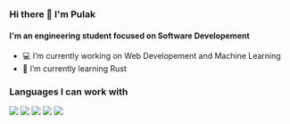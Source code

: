 ### Hi there 👋 I'm Pulak
#### I'm an engineering student focused on Software Developement

- 💻 I’m currently working on Web Developement and Machine Learning
- 🌱 I’m currently learning Rust

### Languages I can work with
![](https://img.shields.io/badge/c-23cc59?&style=for-the-badge&logo=c&logoColor=white)
![](https://img.shields.io/badge/c++-230059?&style=for-the-badge&logo=c%2B%2B&logoColor=white)
![](https://img.shields.io/badge/python-2d043f?&style=for-the-badge&logo=python&logoColor=white)
![](https://img.shields.io/badge/java-5382a1?&style=for-the-badge&logo=java&logoColor=white")
![](https://img.shields.io/badge/javascript-23599C?&style=for-the-badge&logo=javascript&logoColor=white)

